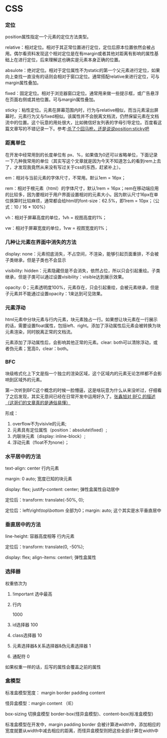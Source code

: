 # CSS

### 定位

position属性指定一个元素的定位方法类型。

relative：相对定位。相对于其正常位置进行定位，定位后原本位置依然会被占用。偶尔看资料发现这个相对定位是在有margin或者其他对距离有影响的属性基础上在进行定位，后来理解这也确实是元素本身正确的位置。

absulote：绝对定位。相对于定位属性不为static的第一个父元素进行定位，如果向上查找一直没有的话则会相对于窗口定位。通常搭配relative来进行定位，可与margin属性叠加。

fixed：固定定位。相对于浏览器窗口定位。通常用来做一些提示框，或广告悬浮在页面右侧或其他位置。可与margin属性叠加。

sticky：粘性定位。元素在屏幕范围内时，行为与relative相似，而当元素滚出屏幕时，元素行为又与fixed相似。该属性并不会脱离文档流，仍然保留元素在文档流中的位置。这个玩意的用处很大，比如微信好友列表的字母引导定位。百度看这篇文章写的不错记录一下。参考:[杀了个回马枪，还是说说position:sticky吧](https://www.zhangxinxu.com/wordpress/2018/12/css-position-sticky/comment-page-2/#comment-406173)

### 距离单位

在开发中经常用到的长度单位有 px、%，如果值为0还可以省略单位，下面记录一下几种我常用的单位（其实写这个文章就是因为今天不知道怎么的看到rem上去了，才发现我竟然从来没有写过关于css的东西，赶紧补上）。

em：相对与当前元素的字体尺寸，不常用。默认1em = 16px；

rem：相对于根元素（html）的字体尺寸，默认1rem = 16px；rem在移动端应用的比较多，因为要相对于用户界面设置相对的元素大小。因为默认尺寸16px在单位换算时比较麻烦，通常都会给html的font-size：62.5%，即1rem = 10px；（公式：10 / 16 * 100%）

vh：相对于屏幕高度的单位，1vh = 视图高度的1%；

vw：相对于屏幕宽度的单位，1vw = 视图宽度的1%；

### 几种让元素在界面中消失的方法

display: none：元素彻底消失，不占空间，不渲染，能够引起页面重排，不会被子类继承，但是子类也不会显示

visibility: hidden：元素隐藏但是不会消失，依然占位，所以只会引起重绘。子类继承，但是子类可以通过设置visibility：visible达到展示效果。

opacity: 0；元素透明度100%，元素存在，只会引起重绘，会被元素继承，但是子元素并不能通过设置opacity：1来达到可见效果。

### 元素浮动

html元素中分块元素与行内元素，块元素独占一行。如果想让块元素在一行展示的话，需要设置float属性，包括left、right。添加了浮动属性后元素会被转换为块元素渲染，同时脱离正常的文档流。

元素添加了浮动属性后，会影响其他正常的元素。clear: both可以清除浮动，或者伪元素；宽高0，clear：both。

### BFC

块级格式化上下文是指一个独立的渲染区域，这个区域内的元素无论怎样都不会影响到区域外的元素。

第一次听到BFC这个概念的时候一脸懵逼，这是啥玩意为什么从来没听过，仔细看了之后发现，其实无意间已经在日常开发中运用好久了。[张鑫旭对 BFC 的描述（这哥们的文章真的是通俗易懂）](https://www.zhangxinxu.com/wordpress/2015/02/css-deep-understand-flow-bfc-column-two-auto-layout/)

形成：
1. overflow不为visivle的元素;
2. 元素具有定位属性（position：absolute\fixed）;
3. 内联块元素（display: inline-block）;
4. 浮动元素（float不为none）；

### 水平居中的方法

text-align: center 行内元素

margin: 0 auto; 宽度已知的块元素

display: flex; justify-content: center; 弹性盒属性自动居中

定位后：transform: translate(-50%, 0);

定位后：left\right\top\bottom 全部为0；margin: auto; 这个其实是水平垂直居中

### 垂直居中的方法

line-height: 容器高度相等 行内元素

定位后：transform: translate(0, -50%);

display: flex; align-items: centerl; 弹性盒属性

### 选择器

权重依次为

1. !important 选中最高

2. 行内 <div style="xxxx:xxxx"></div>  1000

3. id选择器 100

4. class选择器 10

5. 元素选择器&关系选择器&伪元素选择器 1

6. 通配符 0

如果权重一样的话，后写的属性会覆盖之前的属性

### 盒模型

标准盒模型宽度： margin border padding content

怪异盒模型：margin content （IE）

box-sizing 切换盒模型 border-box(怪异盒模型)、content-box(标准盒模型)

标准盒模型在开发中，margin padding border 会被计算进width中，添加相应的宽度就要从width中减去相应的距离，而怪异盒模型则把这些全部计算在width中